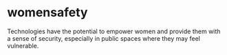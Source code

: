 # womensafety
Technologies have the potential to empower women and provide them with a sense of security, especially in public spaces where they may feel vulnerable.
